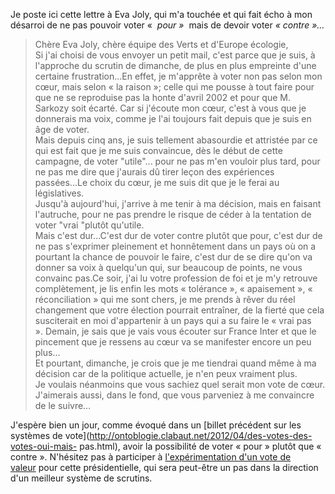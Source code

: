Je poste ici cette lettre à Eva Joly, qui m'a touchée et qui fait écho à mon
désarroi de ne pas pouvoir voter «  _pour »_  mais de devoir voter _«_
_contre »…_

  
  

> Chère Eva Joly, chère équipe des Verts et d'Europe écologie,  
> Si j'ai choisi de vous envoyer un petit mail, c'est parce que je suis, à
l'approche du scrutin de dimanche, de plus en plus empreinte d'une certaine
frustration...En effet, je m'apprête à voter non pas selon mon cœur, mais
selon « la raison »; celle qui me pousse à tout faire pour que ne se
reproduise pas la honte d'avril 2002 et pour que M. Sarkozy soit écarté. Car
si j'écoute mon cœur, c'est à vous que je donnerais ma voix, comme je l'ai
toujours fait depuis que je suis en âge de voter.  
> Mais depuis cinq ans, je suis tellement abasourdie et attristée par ce qui
est fait que je me suis convaincue, dès le début de cette campagne, de voter
"utile"... pour ne pas m'en vouloir plus tard, pour ne pas me dire que
j'aurais dû tirer leçon des expériences passées...Le choix du cœur, je me suis
dit que je le ferai au législatives.  
> Jusqu'à aujourd'hui, j'arrive à me tenir à ma décision, mais en faisant
l'autruche, pour ne pas prendre le risque de céder à la tentation de voter
"vrai "plutôt qu'utile.  
> Mais c'est dur...C'est dur de voter contre plutôt que pour, c'est dur de ne
pas s'exprimer pleinement et honnêtement dans un pays où on a pourtant la
chance de pouvoir le faire, c'est dur de se dire qu'on va donner sa voix à
quelqu'un qui, sur beaucoup de points, ne vous convainc pas.Ce soir, j'ai lu
votre profession de foi et je m'y retrouve complètement, je lis enfin les mots
« tolérance », « apaisement », « réconciliation » qui me sont chers, je me
prends à rêver du réel changement que votre élection pourrait entraîner, de la
fierté que cela susciterait en moi d'appartenir à un pays qui a su faire le «
vrai pas ». Demain, je sais que je vais vous écouter sur France Inter et que
le pincement que je ressens au cœur va se manifester encore un peu plus...  
> Et pourtant, dimanche, je crois que je me tiendrai quand même à ma décision
car de la politique actuelle, je n'en peux vraiment plus.  
> Je voulais néanmoins que vous sachiez quel serait mon vote de cœur.  
> J'aimerais aussi, dans le fond, que vous parveniez à me convaincre de le
suivre...

J'espère bien un jour, comme évoqué dans un [billet précédent sur les systèmes
de vote](http://ontoblogie.clabaut.net/2012/04/des-votes-des-votes-oui-mais-
pas.html), avoir la possibilité de voter « pour » plutôt que « contre ».
N'hésitez pas à participer à [l'expérimentation d'un vote de
valeur](http://www.votedevaleur.org/) pour cette présidentielle, qui sera
peut-être un pas dans la direction d'un meilleur système de scrutins.

